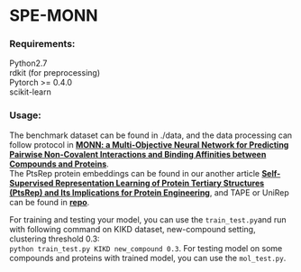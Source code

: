 # SPE-MONN
### Requirements:
Python2.7  
rdkit (for preprocessing)  
Pytorch >= 0.4.0  
scikit-learn  
### Usage:  
The benchmark dataset can be found in ./data, and the data processing can follow protocol in  **[MONN: a Multi-Objective Neural Network for Predicting Pairwise Non-Covalent Interactions and Binding Affinities between Compounds and Proteins](https://github.com/lishuya17/MONN)**.  
The PtsRep protein embeddings can be found in our another article **[Self-Supervised Representation Learning of Protein Tertiary Structures (PtsRep) and Its Implications for Protein Engineering](https://www.biorxiv.org/content/10.1101/2020.12.22.423916v2.abstract)**, and TAPE or UniRep can be found in **[repo](https://github.com/songlab-cal/tape)**.

For training and testing your model, you can use the `train_test.py`and run with following command on KIKD dataset, new-compound setting, clustering threshold 0.3:  
`python train_test.py KIKD new_compound 0.3`. 
For testing model on some compounds and proteins with trained model, you can use the `mol_test.py`.
